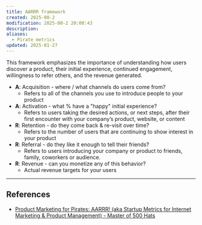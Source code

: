 ```yaml
---
title: AARRR framework
created: 2025-00-2
modification: 2025-00-2 20:00:43
description: 
aliases:
  - Pirate metrics
updated: 2025-01-27
---
```

This framework emphasizes the importance of understanding how users discover a product, their initial experience, continued engagement, willingness to refer others, and the revenue generated.

- **A**: Acquisition - where / what channels do users come from? 
	- Refers to all of the channels you use to introduce people to your product
- **A**: Activation - what % have a "happy" initial experience? 
	- Refers to users taking the desired actions, or next steps, after their first encounter with your company’s product, website, or content
- **R**: Retention - do they come back & re-visit over time?
	- Refers to the number of users that are continuing to show interest in your product
- **R**: Referral - do they like it enough to tell their friends?
	- Refers to users introducing your company or product to friends, family, coworkers or audience.
- **R**: Revenue - can you monetize any of this behavior?
	- Actual revenue targets for your users

---
## References
- [Product Marketing for Pirates: AARRR! (aka Startup Metrics for Internet Marketing & Product Management) - Master of 500 Hats](https://500hats.typepad.com/500blogs/2007/06/internet-market.html)